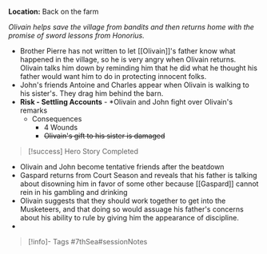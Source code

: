 **Location:** Back on the farm

*Olivain helps save the village from bandits and then returns home with the promise of sword lessons from Honorius.*

- Brother Pierre has not written to let [[Olivain]]'s father know what happened in the village, so he is very angry when Olivain returns.  Olivain talks him down by reminding him that he did what he thought his father would want him to do in protecting innocent folks.
- John's friends Antoine and Charles appear when Olivain is walking to his sister's.  They drag him behind the barn.
- **Risk - Settling Accounts** - *Olivain and John fight over Olivain's remarks
	- Consequences
		- 4 Wounds
		- ~~Olivain's gift to his sister is damaged~~
> [!success] Hero Story Completed
- Olivain and John become tentative friends after the beatdown
- Gaspard returns from Court Season and reveals that his father is talking about disowning him in favor of some other because [[Gaspard]] cannot rein in his gambling and drinking
- Olivain suggests that they should work together to get into the Musketeers, and that doing so would assuage his father's concerns about his ability to rule by giving him the appearance of discipline.
- 
> [!info]- Tags
> #7thSea#sessionNotes <game>

